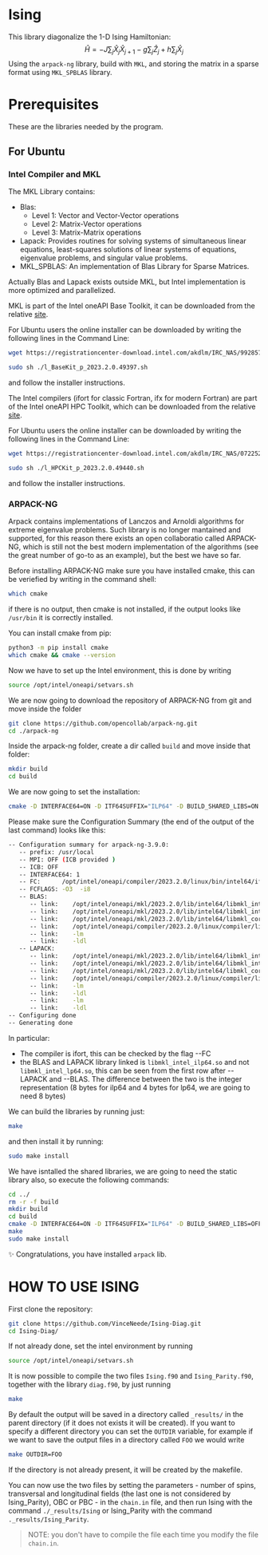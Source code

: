 # Ising #
This library diagonalize the 1-D Ising Hamiltonian:
$$\hat H = -J \sum_j \hat X_j \hat X_{j+1} - g \sum_j \hat Z_j +h \sum_j \hat X_j$$
Using the `arpack-ng` library, build with `MKL`, and storing the matrix in a sparse format using `MKL_SPBLAS` library.
# Prerequisites #
These are the libraries needed by the program.
## For Ubuntu ##
### Intel Compiler and MKL ###
  The MKL Library contains:

* Blas:
    * Level 1: Vector and Vector-Vector operations
    * Level 2: Matrix-Vector operations
    * Level 3: Matrix-Matrix operations
* Lapack: Provides routines for solving systems of simultaneous linear equations, least-squares solutions of linear systems of equations, eigenvalue problems, and singular value problems.
* MKL_SPBLAS: An implementation of Blas Library for Sparse Matrices.

Actually Blas and Lapack exists outside MKL, but Intel implementation is more optimized and parallelized.

MKL is part of the Intel oneAPI Base Toolkit, it can be downloaded from the relative [site](https://www.intel.com/content/www/us/en/developer/tools/oneapi/base-toolkit-download.html).

For Ubuntu users the online installer can be downloaded by writing the following lines in the Command Line:

```bash
wget https://registrationcenter-download.intel.com/akdlm/IRC_NAS/992857b9-624c-45de-9701-f6445d845359/l_BaseKit_p_2023.2.0.49397.sh

sudo sh ./l_BaseKit_p_2023.2.0.49397.sh
```
and follow the installer instructions.

The Intel compilers (ifort for classic Fortran, ifx for modern Fortran) are part of the Intel oneAPI HPC Toolkit, which can be downloaded from the relative [site](https://www.intel.com/content/www/us/en/developer/tools/oneapi/hpc-toolkit-download.html).

For Ubuntu users the online installer can be downloaded by writing the following lines in the Command Line:

```bash
wget https://registrationcenter-download.intel.com/akdlm/IRC_NAS/0722521a-34b5-4c41-af3f-d5d14e88248d/l_HPCKit_p_2023.2.0.49440.sh

sudo sh ./l_HPCKit_p_2023.2.0.49440.sh
```
and follow the installer instructions.

### ARPACK-NG ###
Arpack contains implementations of Lanczos and Arnoldi algorithms for extreme eigenvalue problems. Such library is no longer mantained and supported, for this reason there exists an open collaboratio called ARPACK-NG, which is still not the
best modern implementation of the algorithms (see the great number of go-to as an example), but the best we have so far. 

Before installing ARPACK-NG make sure you have installed cmake, this can be veriefied by writing in the command shell:
```bash
which cmake
```
if there is no output, then cmake is not installed, if the output looks like `/usr/bin` it is correctly installed. 

You can install cmake from pip:

```bash
python3 -m pip install cmake
which cmake && cmake --version
```

Now we have to set up the Intel environment, this is done by writing
```bash
source /opt/intel/oneapi/setvars.sh
```

We are now going to download the repository of ARPACK-NG from git and move inside the folder

```bash
git clone https://github.com/opencollab/arpack-ng.git
cd ./arpack-ng
```

Inside the arpack-ng folder, create a dir called `build` and move inside that folder:
```bash
mkdir build
cd build
```

We are now going to set the installation:

```bash
cmake -D INTERFACE64=ON -D ITF64SUFFIX="ILP64" -D BUILD_SHARED_LIBS=ON -D BLA_VENDOR=Intel10_64ilp ..
```

Please make sure the Configuration Summary (the end of the output of the last command) looks like this:
```bash
-- Configuration summary for arpack-ng-3.9.0:
   -- prefix: /usr/local
   -- MPI: OFF (ICB provided )
   -- ICB: OFF
   -- INTERFACE64: 1
   -- FC:      /opt/intel/oneapi/compiler/2023.2.0/linux/bin/intel64/ifort
   -- FCFLAGS: -O3  -i8
   -- BLAS:
      -- link:    /opt/intel/oneapi/mkl/2023.2.0/lib/intel64/libmkl_intel_ilp64.so
      -- link:    /opt/intel/oneapi/mkl/2023.2.0/lib/intel64/libmkl_intel_thread.so
      -- link:    /opt/intel/oneapi/mkl/2023.2.0/lib/intel64/libmkl_core.so
      -- link:    /opt/intel/oneapi/compiler/2023.2.0/linux/compiler/lib/intel64_lin/libiomp5.so
      -- link:    -lm
      -- link:    -ldl
   -- LAPACK:
      -- link:    /opt/intel/oneapi/mkl/2023.2.0/lib/intel64/libmkl_intel_ilp64.so
      -- link:    /opt/intel/oneapi/mkl/2023.2.0/lib/intel64/libmkl_intel_thread.so
      -- link:    /opt/intel/oneapi/mkl/2023.2.0/lib/intel64/libmkl_core.so
      -- link:    /opt/intel/oneapi/compiler/2023.2.0/linux/compiler/lib/intel64_lin/libiomp5.so
      -- link:    -lm
      -- link:    -ldl
      -- link:    -lm
      -- link:    -ldl
-- Configuring done
-- Generating done

```
In particular:
  * The compiler is ifort, this can be checked by the flag --FC
  * the BLAS and LAPACK library linked is `libmkl_intel_ilp64.so` and not `libmkl_intel_lp64.so`, this can be seen from the first row after --LAPACK and --BLAS. The difference between the two is the integer representation (8 bytes for ilp64 and
    4 bytes for lp64, we are going to need 8 bytes)

We can build the libraries by running just: 
```bash
make
```
and then install it by running:
```bash
sudo make install
```

We have isntalled the shared libraries, we are going to need the static library also, so execute the following commands:
```bash
cd ../
rm -r -f build
mkdir build
cd build
cmake -D INTERFACE64=ON -D ITF64SUFFIX="ILP64" -D BUILD_SHARED_LIBS=OFF -D BLA_VENDOR=Intel10_64ilp ..
make
sudo make install
```
✨ Congratulations, you have installed `arpack` lib.

# HOW TO USE ISING #
<!-- ## Clone the repository ##
First you have to clone the repository, since this is a private repository it is not easy at all, at first you are going to need your all PAT (Personal Access Token) that you can create
following [this tutorial](https://nira.com/how-to-clone-a-private-repository-in-github/).

For saving your pat on your local pc we are going to create a local variable. First open in writing mode the file `.bashrc`
```bash
nano /home/user/.bashrc
```
where user is your account on linux. At the end of the file, write
```bash
export PAT="<pat>"
```
where <pat> is the PAT you created (for pasting `ctrl+shift+v`). Save the file by pressing `ctrl+O` and then `Enter`, and exit by pressing `ctrl+x`.

Load the variable with the following command:
```bash
source /home/user/.bashrc
```
Finally you can clone the repository:
```bash
git clone https://${PAT}@github.com/VinceNeede/Ising.git
```
Here `${PAT}` outputs the variable we saved earlier.

## Compile the file ## 
-->
First clone the repository:
```bash
git clone https://github.com/VinceNeede/Ising-Diag.git
cd Ising-Diag/
```
If not already done, set the intel environment by running 
```bash
source /opt/intel/oneapi/setvars.sh
```
It is now possible to compile the two files `Ising.f90` and `Ising_Parity.f90`, together with the library `diag.f90`, by just running
```bash
make
```
By default the output will be saved in a directory called `_results/` in the parent directory (if it does not exists it will be created). If you want to specify a different directory you can set the `OUTDIR` variable, for example if we want to save the output files in a directory called `FOO` we would write
```bash
make OUTDIR=FOO
```
If the directory is not already present, it will be created by the makefile.

You can now use the two files by setting the parameters - number of spins, transversal and longitudinal fields (the last one is not considered by Ising_Parity), OBC or PBC - in the `chain.in` file, and then run Ising with the command `./_results/Ising` or Ising_Parity with the command `._results/Ising_Parity`.
> NOTE: you don't have to compile the file each time you modify the file `chain.in`.
